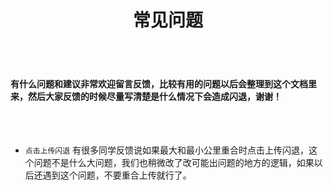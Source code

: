 <h1 align="center">常见问题</h1>

<br></br>

####  有什么问题和建议非常欢迎留言反馈，比较有用的问题以后会整理到这个文档里来，然后大家反馈的时候尽量写清楚是什么情况下会造成闪退，谢谢！

<br></br>

- `点击上传闪退` 有很多同学反馈说如果最大和最小公里重合时点击上传闪退，这个问题不是什么大问题，我们也稍微改了改可能出问题的地方的逻辑，如果以后还遇到这个问题，不要重合上传就行了。